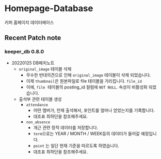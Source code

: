 

# Homepage-Database

키퍼 홈페이지 데이터베이스

## Recent Patch note
### keeper_db 0.8.0
- 20220125 DB패치노트
    - `original_image` 테이블 삭제
        - 무수한 반대의견으로 인해 `original_image` 테이블이 삭제 되었습니다.
        - 이제 `thumbnail`은 원본파일로 file 테이블을 가리킵니다. `file_id`
        - 이에, `file`  테이블의 posting_id 컬럼에 `NOT NULL`. 속성이 비활성화 되었습니다.
    - 출석부 관련 테이블 생성
        - `attendance`
            - 어떤 멤버가, 언제 출석해서, 포인트를 얼마나 얻었는지를 기록합니다.
            - 대조표 최하단을 참조해주세요.
        - `non_absence`
            - 개근 관련 정적 데이터를 저장합니다.
            - `term`으로는 YEAR / MONTH / WEEK등의 데이터가 들어갈 예정입니다.
            - `point` 는 일단 현재 기준을 따르도록 하였습니다.
            - 대조표 최하단을 참조해주세요.